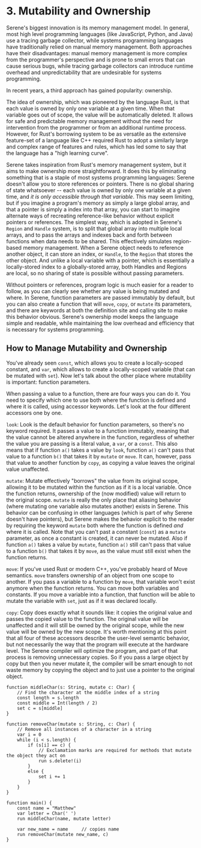 # 3. Mutability and Ownership

Serene's biggest innovation is its memory management model. In general, most high level programming languages (like JavaScript, Python, and Java) use a tracing garbage collector, while systems programming languages have traditionally relied on manual memory management. Both approaches have their disadvantages: manual memory management is more complex from the programmer's perspective and is prone to small errors that can cause serious bugs, while tracing garbage collectors can introduce runtime overhead and unpredictability that are undesirable for systems programming.

In recent years, a third approach has gained popularity: ownership.

The idea of ownership, which was pioneered by the language Rust, is that each value is owned by only one variable at a given time. When that variable goes out of scope, the value will be automatically deleted. It allows for safe and predictable memory management without the need for intervention from the programmer or from an additional runtime process. However, for Rust's borrowing system to be as versatile as the extensive feature-set of a language like C++ required Rust to adopt a similarly large and complex range of features and rules, which has led some to say that the language has a "high learning curve".

Serene takes inspiration from Rust's memory management system, but it aims to make ownership more straightforward. It does this by eliminating something that is a staple of most systems programming languages: Serene doesn't allow you to store references or pointers. There is no global sharing of state whatsoever -- each value is owned by only one variable at a given time, and *it is only accessible through that variable*. This may seem limiting, but if you imagine a program's memory as simply a large global array, and that a pointer is simply a index into that array, you can start to imagine alternate ways of recreating reference-like behavior without explicit pointers or references. The simplest way, which is adopted in Serene's `Region` and `Handle` system, is to split that global array into multiple local arrays, and to pass the arrays and indexes back and forth between functions when data needs to be shared. This effectively simulates region-based memory management. When a Serene object needs to reference another object, it can store an index, or `Handle`, to the `Region` that stores the other object. And unlike a local variable with a pointer, which is essentially a locally-stored index to a globally-stored array, both Handles and Regions are local, so no sharing of state is possible without passing parameters.

Without pointers or references, program logic is much easier for a reader to follow, as you can clearly see whether any value is being mutated and where. In Serene, function parameters are passed immutably by default, but you can also create a function that will `move`, `copy`, or `mutate` its parameters, and there are keywords at both the definition site and calling site to make this behavior obvious. Serene's ownership model keeps the language simple and readable, while maintaining the low overhead and efficiency that is necessary for systems programming.

## How to Manage Mutability and Ownership

You've already seen `const`, which allows you to create a locally-scoped constant, and `var`, which allows to create a locally-scoped variable (that can be mutated with `set`). Now let's talk about the other place where mutability is important: function parameters.

When passing a value to a function, there are four ways you can do it. You need to specify which one to use both where the function is defined and where it is called, using accessor keywords. Let's look at the four different accessors one by one.

`look`: Look is the default behavior for function parameters, so there's no keyword required. It passes a value to a function immutably, meaning that the value cannot be altered anywhere in the function, regardless of whether the value you are passing is a literal value, a `var`, or a `const`. This also means that if function `a()` takes a value by `look`, function `a()` can't pass that value to a function `b()` that takes it by `mutate` or `move`. It can, however, pass that value to another function by `copy`, as copying a value leaves the original value unaffected.

`mutate`: Mutate effectively "borrows" the value from its original scope, allowing it to be mutated within the function as if it is a local variable. Once the function returns, ownership of the (now modified) value will return to the original scope. `mutate` is really the only place that aliasing behavior (where mutating one variable also mutates another) exists in Serene. This behavior can be confusing in other languages (which is part of why Serene doesn't have pointers), but Serene makes the behavior explicit to the reader by requiring the keyword `mutate` both where the function is defined *and* where it is called. Note that you can't past a constant (`const`) as a `mutate` parameter, as once a constant is created, it can never be mutated. Also if function `a()` takes a value by `mutate`, function `a()` still can't pass that value to a function `b()` that takes it by `move`, as the value must still exist when the function returns.

`move`: If you've used Rust or modern C++, you've probably heard of Move semantics. `move` transfers ownership of an object from one scope to another. If you pass a variable to a function by `move`, that variable won't exist anymore when the function returns. You can move both variables and constants. If you move a variable into a function, that function will be able to mutate the variable with `set`, just as if it was declared locally.

`copy`: Copy does exactly what it sounds like: it copies the original value and passes the copied value to the function. The original value will be unaffected and it will still be owned by the original scope, while the new value will be owned by the new scope. It's worth mentioning at this point that all four of these accessors describe the user-level semantic behavior, but not necessarily the way that the program will execute at the hardware level. The Serene compiler will optimize the program, and part of that process is removing unnecessary copies. So if you pass a large object by copy but then you never mutate it, the compiler will be smart enough to not waste memory by copying the object and to just use a pointer to the original object.

```serene
function middleChar(s: String, mutate c: Char) {
    // Find the character at the middle index of a string
    const length = s.length
    const middle = Int(length / 2)
    set c = s[middle]
}

function removeChar(mutate s: String, c: Char) {
    // Remove all instances of a character in a string
    var i = 0
    while (i < s.length) {
        if (s[i] == c) {
        	// Exclamation marks are required for methods that mutate the object they act on
            run s.delete!(i)
        }
        else {
            set i += 1
        }
    }
}

function main() {
    const name = "Matthew"
    var letter = Char(' ')
    run middleChar(name, mutate letter)

    var new_name = name		// copies name
    run removeChar(mutate new_name, c)
}
```

